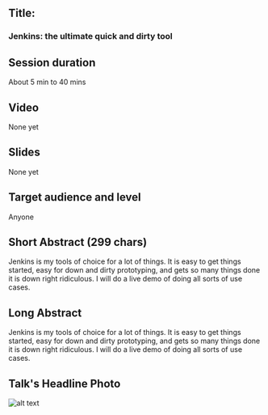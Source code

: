 ## Title: 
### Jenkins: the ultimate quick and dirty tool

## Session duration

About 5 min to 40 mins

## Video

None yet

## Slides

None yet

## Target audience and level

Anyone

## Short Abstract (299 chars)

Jenkins is my tools of choice for a lot of things. It is easy to get things started, easy for down and dirty prototyping, and gets so many things done it is down right ridiculous. I will do a live demo of doing all sorts of use cases.

## Long Abstract

Jenkins is my tools of choice for a lot of things. It is easy to get things started, easy for down and dirty prototyping, and gets so many things done it is down right ridiculous. I will do a live demo of doing all sorts of use cases.

## Talk's Headline Photo

![alt text]( "None")
